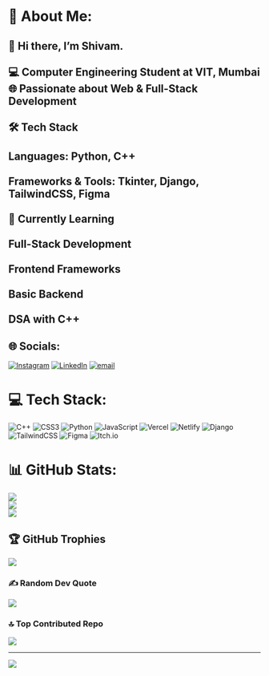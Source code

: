<!-- <img src="https://i.pinimg.com/originals/80/7b/5c/807b5c4b02e765bb4930b7c66662ef4b.gif" width="50%" height="50%"/> -->
# 💫 About Me:
## 👋 Hi there, I’m Shivam.<br><br>💻 Computer Engineering Student at VIT, Mumbai<br>🌐 Passionate about Web & Full-Stack Development<br><br>🛠️ Tech Stack<br><br>Languages: Python, C++<br><br>Frameworks & Tools: Tkinter, Django, TailwindCSS, Figma<br><br>🌱 Currently Learning<br><br>Full-Stack Development<br><br>Frontend Frameworks<br><br>Basic Backend<br><br>DSA with C++



## 🌐 Socials:
[![Instagram](https://img.shields.io/badge/Instagram-%23E4405F.svg?logo=Instagram&logoColor=white)](https://instagram.com/shivam.salkar) [![LinkedIn](https://img.shields.io/badge/LinkedIn-%230077B5.svg?logo=linkedin&logoColor=white)](https://linkedin.com/in/shivam-salkar) [![email](https://img.shields.io/badge/Email-D14836?logo=gmail&logoColor=white)](mailto:salkarshivam28@gmail.com) 

# 💻 Tech Stack:
![C++](https://img.shields.io/badge/c++-%2300599C.svg?style=for-the-badge&logo=c%2B%2B&logoColor=white) ![CSS3](https://img.shields.io/badge/css3-%231572B6.svg?style=for-the-badge&logo=css3&logoColor=white) ![Python](https://img.shields.io/badge/python-3670A0?style=for-the-badge&logo=python&logoColor=ffdd54) ![JavaScript](https://img.shields.io/badge/javascript-%23323330.svg?style=for-the-badge&logo=javascript&logoColor=%23F7DF1E) ![Vercel](https://img.shields.io/badge/vercel-%23000000.svg?style=for-the-badge&logo=vercel&logoColor=white) ![Netlify](https://img.shields.io/badge/netlify-%23000000.svg?style=for-the-badge&logo=netlify&logoColor=#00C7B7) ![Django](https://img.shields.io/badge/django-%23092E20.svg?style=for-the-badge&logo=django&logoColor=white) ![TailwindCSS](https://img.shields.io/badge/tailwindcss-%2338B2AC.svg?style=for-the-badge&logo=tailwind-css&logoColor=white) ![Figma](https://img.shields.io/badge/figma-%23F24E1E.svg?style=for-the-badge&logo=figma&logoColor=white) ![Itch.io](https://img.shields.io/badge/Itch-%23FF0B34.svg?style=for-the-badge&logo=Itch.io&logoColor=white)
# 📊 GitHub Stats:
![](https://github-readme-stats.vercel.app/api?username=shivam-salkar&theme=onedark&hide_border=false&include_all_commits=true&count_private=true)<br/>
![](https://nirzak-streak-stats.vercel.app/?user=shivam-salkar&theme=onedark&hide_border=false)<br/>
![](https://github-readme-stats.vercel.app/api/top-langs/?username=shivam-salkar&theme=onedark&hide_border=false&include_all_commits=true&count_private=true&layout=compact)

## 🏆 GitHub Trophies
![](https://github-profile-trophy.vercel.app/?username=shivam-salkar&theme=onedark&no-frame=false&no-bg=false&margin-w=4)

### ✍️ Random Dev Quote
![](https://quotes-github-readme.vercel.app/api?type=horizontal&theme=radical)

### 🔝 Top Contributed Repo
![](https://github-contributor-stats.vercel.app/api?username=shivam-salkar&limit=5&theme=onedark&combine_all_yearly_contributions=true)

---
[![](https://visitcount.itsvg.in/api?id=shivam-salkar&icon=0&color=0)](https://visitcount.itsvg.in)

<!-- Proudly created with GPRM ( https://gprm.itsvg.in ) -->
